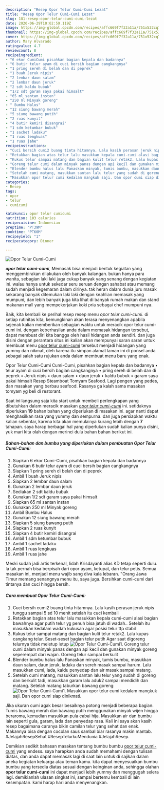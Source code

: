 ```yaml
---
description: "Resep Opor Telur Cumi-Cumi Lezat"
title: "Resep Opor Telur Cumi-Cumi Lezat"
slug: 181-resep-opor-telur-cumi-cumi-lezat
date: 2020-06-29T10:02:50.119Z
image: https://img-global.cpcdn.com/recipes/affc669f7f32a11a/751x532cq70/opor-telur-cumi-cumi-foto-resep-utama.jpg
thumbnail: https://img-global.cpcdn.com/recipes/affc669f7f32a11a/751x532cq70/opor-telur-cumi-cumi-foto-resep-utama.jpg
cover: https://img-global.cpcdn.com/recipes/affc669f7f32a11a/751x532cq70/opor-telur-cumi-cumi-foto-resep-utama.jpg
author: Mary Alvarado
ratingvalue: 4.7
reviewcount: 8
recipeingredient:
- "6 ekor CumiCumi pisahkan bagian kepala dan badannya"
- "6 butir telur ayam di cuci bersih bagian cangkangnya"
- "1 pring sereh di belah dan di peprek"
- "1 buah Jeruk nipis"
- "2 lembar daun salam"
- "2 lembar daun jeruk"
- "2 sdt kaldu bubuk"
- "1/2 sdt garam saya pakai himsalt"
- "65 ml santan instan"
- "250 ml Minyak goreng"
- " Bumbu Halus"
- "12 siung bawang merah"
- "5 siung bawang putih"
- "2 ruas kunyit"
- "4 butir kemiri disangrai"
- "1 sdm ketumbar bubuk"
- "1 sachet ladaku"
- "1 ruas lengkuas"
- "1 ruas jahe"
recipeinstructions:
- "Cuci bersih cumi2 buang tinta hitamnya. Lalu kasih perasan jeruk nipis tunggu sampai 5 sd 10 menit setelah itu cuci kembali"
- "Retakkan bagian atas telur lalu masukkan kepala cumi-cumi alasi bagian bawahnya agar putih telur yg penuh bisa jatuh di wadah.. Setelah itu masukkan kedalam wadah kukusan agar posisi telur ttp stabil"
- "Kukus telur sampai matang dan bagian kulit telur retak2. Lalu kupas cangkang telur. Seset-seset bagian telur putih Agar saat digoreng telurnya tidak meletup letup"
- "Goreng telur cumi dalam minyak panas dengan api kecil dan gunakan minyak goreng seperempat dari wajan. Goreng telur sampai berkulit"
- "Blender bumbu halus lalu Panaskan minyak, tumis bumbu, masukkan daun salam, daun jeruk, ladaku dan sereh masak sampai harum. Lalu masukkan cumi, lada, kaldu penyedap dan air masak sampai matang."
- "Setelah cumi matang, masukkan santan lalu telur yang sudah di goreng dan berkulit tadi, masukkan garam lalu aduk2 sampai mendidih dan matang. Setelah matang taburkan bawang goreng"
- "Masukkan opor telur cumi kedalam mangkuk saji. Dan opor cumi siap dinikmati."
categories:
- Resep
tags:
- opor
- telur
- cumicumi

katakunci: opor telur cumicumi 
nutrition: 103 calories
recipecuisine: Indonesian
preptime: "PT39M"
cooktime: "PT60M"
recipeyield: "1"
recipecategory: Dinner

---
```



![Opor Telur Cumi-Cumi](https://img-global.cpcdn.com/recipes/affc669f7f32a11a/751x532cq70/opor-telur-cumi-cumi-foto-resep-utama.jpg)

<b><i>opor telur cumi-cumi</i></b>, Memasak bisa menjadi bentuk kegiatan yang menggembirakan dilakukan oleh banyak kalangan. bukan hanya para wanita, sebagian laki laki juga cukup banyak yang senang dengan kegiatan ini. walau hanya untuk sekedar seru seruan dengan sahabat atau memang sudah menjadi kegemaran dalam dirinya. tak heran dalam dunia juru masak sekarang banyak ditemukan laki laki dengan keahlian memasak yang mumpuni, dan lebih banyak juga kita lihat di banyak rumah makan dan stand makanan mall yang mempekerjakan koki pria sebagai chef mumpuni nya.

Baik, kita kembali ke perihal resep resep menu <i>opor telur cumi-cumi</i>. di setiap rutinitas kita, kemungkinan akan terasa menyenangkan apabila sejenak kalian memberikan sebagian waktu untuk meracik opor telur cumi-cumi ini. dengan keberhasilan anda dalam memasak hidangan tersebut, dapat membuat diri kita bangga oleh hasil hidangan anda sendiri. dan juga disini dengan perantara situs ini kalian akan mempunyai saran saran untuk membuat menu <u>opor telur cumi-cumi</u> tersebut menjadi hidangan yang yummy dan nikmat, oleh karena itu simpan alamat laman ini di ponsel anda sebagai salah satu rujukan anda dalam membuat menu baru yang enak.

Opor Telur Cumi-Cumi Cumi-Cumi, pisahkan bagian kepala dan badannya • telur ayam di cuci bersih bagian cangkangnya • pring sereh di belah dan di peprek • Jeruk nipis • daun salam • daun jeruk • kaldu bubuk • garam saya pakai himsalt Resep Steamboat Tomyam Seafood. Lagi pengen yang pedes, dan masakan yang berbau seafood. Rasanya ga kalah sama masakan tomyam yg beli di restorant.


Saat ini langsung saja kita start untuk membeli perlengkapan yang dibutuhkan dalam meracik masakan <u><i>opor telur cumi-cumi</i></u> ini. setidaknya diperlukan <b>19</b> bahan bahan yang diperlukan di masakan ini. agar nanti dapat menghasilkan rasa yang yummy dan sempurna. dan juga persiapkan waktu kalian sebentar, karena kita akan memulainya kurang lebih dengan <b>7</b> tahapan. saya harap berbagai hal yang diperlukan sudah kalian punya disini, yuk mari kita olah dengan merinci dulu bahan bahan berikut ini.

<!--inarticleads1-->

##### Bahan-bahan dan bumbu yang diperlukan dalam pembuatan Opor Telur Cumi-Cumi:

1. Siapkan 6 ekor Cumi-Cumi, pisahkan bagian kepala dan badannya
1. Gunakan 6 butir telur ayam di cuci bersih bagian cangkangnya
1. Siapkan 1 pring sereh di belah dan di peprek
1. Ambil 1 buah Jeruk nipis
1. Siapkan 2 lembar daun salam
1. Gunakan 2 lembar daun jeruk
1. Sediakan 2 sdt kaldu bubuk
1. Gunakan 1/2 sdt garam saya pakai himsalt
1. Siapkan 65 ml santan instan
1. Gunakan 250 ml Minyak goreng
1. Ambil  Bumbu Halus
1. Gunakan 12 siung bawang merah
1. Siapkan 5 siung bawang putih
1. Siapkan 2 ruas kunyit
1. Siapkan 4 butir kemiri disangrai
1. Ambil 1 sdm ketumbar bubuk
1. Ambil 1 sachet ladaku
1. Ambil 1 ruas lengkuas
1. Ambil 1 ruas jahe


Meski sudah jadi artis terkenal, lidah Krisdayanti alias KD tetap seperti dulu. Ia tak pernah bisa berpisah dari opor ayam, ketupat, dan telur petis. Semua masakan ini, menjadi menu wajib sang diva kala lebaran. &#34;Orang Jawa Timur memang senangnya menu itu, saya juga. Bersihkan cumi-cumi dari tintanya dan cuci hingga bersih. 

<!--inarticleads2-->

##### Cara membuat Opor Telur Cumi-Cumi:

1. Cuci bersih cumi2 buang tinta hitamnya. Lalu kasih perasan jeruk nipis tunggu sampai 5 sd 10 menit setelah itu cuci kembali
1. Retakkan bagian atas telur lalu masukkan kepala cumi-cumi alasi bagian bawahnya agar putih telur yg penuh bisa jatuh di wadah.. Setelah itu masukkan kedalam wadah kukusan agar posisi telur ttp stabil
1. Kukus telur sampai matang dan bagian kulit telur retak2. Lalu kupas cangkang telur. Seset-seset bagian telur putih Agar saat digoreng telurnya tidak meletup letup
<img src="//assets-global.cpcdn.com/assets/icons/button_play-2c75c40dde080a61004c1f40b05d8f140eaff45d7e9e6481dc71c63d2e7c4909.png" alt="Opor Telur Cumi-Cumi">1. Goreng telur cumi dalam minyak panas dengan api kecil dan gunakan minyak goreng seperempat dari wajan. Goreng telur sampai berkulit
1. Blender bumbu halus lalu Panaskan minyak, tumis bumbu, masukkan daun salam, daun jeruk, ladaku dan sereh masak sampai harum. Lalu masukkan cumi, lada, kaldu penyedap dan air masak sampai matang.
1. Setelah cumi matang, masukkan santan lalu telur yang sudah di goreng dan berkulit tadi, masukkan garam lalu aduk2 sampai mendidih dan matang. Setelah matang taburkan bawang goreng
<img src="//assets-global.cpcdn.com/assets/icons/button_play-2c75c40dde080a61004c1f40b05d8f140eaff45d7e9e6481dc71c63d2e7c4909.png" alt="Opor Telur Cumi-Cumi">1. Masukkan opor telur cumi kedalam mangkuk saji. Dan opor cumi siap dinikmati.


Jika ukuran cumi agak besar besaiknya potong menjadi beberapa bagian. Tumis bawang merah dan bawang putih menggunakan minyak wijen hingga beraroma, kemudian masukkan pula cabai hija. Masukkan air dan bumbu lain seperti gula, garam, lada dan penyedap rasa. Kali ini saya akan kasih resep bagaimana caranya bikin camilan telur yang sehat dan enak. Makannya bisa dengan cocolan saus sambal biar rasanya makin mantab. #JelajahResepSehat #ResepTelurkuMendunia #JelajahResep. 

Demikian sedikit bahasan masakan tentang bumbu bumbu <u>opor telur cumi-cumi</u> yang endess. saya harapkan anda sudah memahami dengan tulisan diatas, dan anda dapat memasak lagi di saat lain untuk di sajikan dalam aneka kegiatan keluarga atau teman kamu. kita dapat menyesuaikan bumbu bumbu yang tersedia diatas sesuai dengan keinginan anda, sehingga olahan <b>opor telur cumi-cumi</b> ini dapat menjadi lebih yummy dan menggugah selera lagi. demikianlah ulasan singkat ini, sampai bertemu kembali di lain kesempatan. kami harap hari anda menyenangkan.
